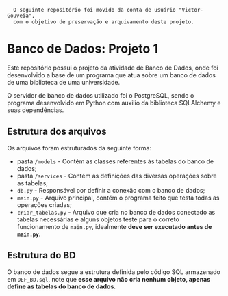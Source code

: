 ```
  O seguinte repositório foi movido da conta de usuário "Victor-Gouveia",
  com o objetivo de preservação e arquivamento deste projeto.
```

# Banco de Dados: Projeto 1

Este repositório possui o projeto da atividade de Banco de Dados, onde foi desenvolvido a base de um programa que atua sobre um banco de dados de uma biblioteca de uma universidade.

O servidor de banco de dados utilizado foi o PostgreSQL, sendo o programa desenvolvido em Python com auxilio da biblioteca SQLAlchemy e suas dependências.

## Estrutura dos arquivos

Os arquivos foram estruturados da seguinte forma:

- pasta `/models` - Contém as classes referentes às tabelas do banco de dados;
- pasta `/services` - Contém as definições das diversas operações sobre as tabelas;
- `db.py` - Responsável por definir a conexão com o banco de dados;
- `main.py` - Arquivo principal, contém o programa feito que testa todas as operações criadas;
- `criar_tabelas.py` - Arquivo que cria no banco de dados conectado as tabelas necessárias e alguns objetos teste para o correto funcionamento de `main.py`, idealmente **deve ser executado antes de `main.py`**.

## Estrutura do BD

O banco de dados segue a estrutura definida pelo código SQL armazenado em `DEF_BD.sql`, note que **esse arquivo não cria nenhum objeto, apenas define as tabelas do banco de dados**.
